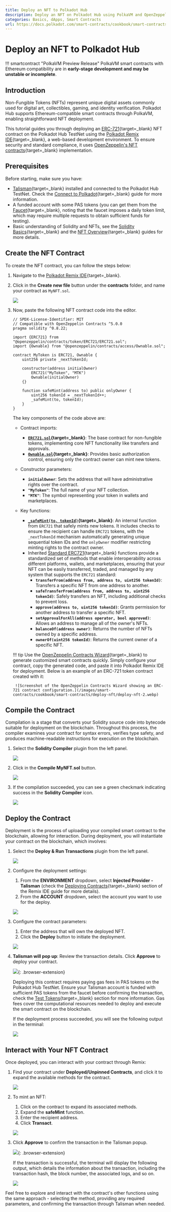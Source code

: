 ```yaml
---
title: Deploy an NFT to Polkadot Hub
description: Deploy an NFT on Polkadot Hub using PolkaVM and OpenZeppelin. Learn how to compile, deploy, and interact with your contract using Polkadot Remix IDE.
categories: Basics, dApps, Smart Contracts
url: https://docs.polkadot.com/smart-contracts/cookbook/smart-contracts/deploy-nft/
---
```


# Deploy an NFT to Polkadot Hub

!!! smartcontract "PolkaVM Preview Release"
    PolkaVM smart contracts with Ethereum compatibility are in **early-stage development and may be unstable or incomplete**.
## Introduction

Non-Fungible Tokens (NFTs) represent unique digital assets commonly used for digital art, collectibles, gaming, and identity verification. Polkadot Hub supports Ethereum-compatible smart contracts through PolkaVM, enabling straightforward NFT deployment.

This tutorial guides you through deploying an [ERC-721](https://eips.ethereum.org/EIPS/eip-721){target=\_blank} NFT contract on the Polkadot Hub TestNet using the [Polkadot Remix IDE](https://remix.polkadot.io){target=\_blank}, a web-based development environment. To ensure security and standard compliance, it uses [OpenZeppelin's NFT contracts](https://github.com/OpenZeppelin/openzeppelin-contracts/tree/v5.4.0){target=\_blank} implementation.

## Prerequisites

Before starting, make sure you have:

- [Talisman](https://talisman.xyz/){target=\_blank} installed and connected to the Polkadot Hub TestNet. Check the [Connect to Polkadot](/smart-contracts/connect/){target=\_blank} guide for more information.
- A funded account with some PAS tokens (you can get them from the [Faucet](https://faucet.polkadot.io/?parachain=1111){target=\_blank}, noting that the faucet imposes a daily token limit, which may require multiple requests to obtain sufficient funds for testing).
- Basic understanding of Solidity and NFTs, see the [Solidity Basics](https://soliditylang.org/){target=\_blank} and the [NFT Overview](https://ethereum.org/en/nft/){target=\_blank} guides for more details.

## Create the NFT Contract

To create the NFT contract, you can follow the steps below:

1. Navigate to the [Polkadot Remix IDE](https://remix.polkadot.io/){target=\_blank}.
2. Click in the **Create new file** button under the **contracts** folder, and name your contract as `MyNFT.sol`.

    ![](/images/smart-contracts/cookbook/smart-contracts/deploy-nft/deploy-nft-1.webp)

3. Now, paste the following NFT contract code into the editor.

    ```solidity title="MyNFT.sol"
    // SPDX-License-Identifier: MIT
    // Compatible with OpenZeppelin Contracts ^5.0.0
    pragma solidity ^0.8.22;

    import {ERC721} from "@openzeppelin/contracts/token/ERC721/ERC721.sol";
    import {Ownable} from "@openzeppelin/contracts/access/Ownable.sol";

    contract MyToken is ERC721, Ownable {
        uint256 private _nextTokenId;

        constructor(address initialOwner)
            ERC721("MyToken", "MTK")
            Ownable(initialOwner)
        {}

        function safeMint(address to) public onlyOwner {
            uint256 tokenId = _nextTokenId++;
            _safeMint(to, tokenId);
        }
    }
    ```

    The key components of the code above are:

    - Contract imports:

        - **[`ERC721.sol`](https://github.com/OpenZeppelin/openzeppelin-contracts/blob/v5.4.0/contracts/token/ERC721/ERC721.sol){target=\_blank}**: The base contract for non-fungible tokens, implementing core NFT functionality like transfers and approvals.
        - **[`Ownable.sol`](https://github.com/OpenZeppelin/openzeppelin-contracts/blob/v5.4.0/contracts/access/Ownable.sol){target=\_blank}**: Provides basic authorization control, ensuring only the contract owner can mint new tokens.
    
    - Constructor parameters:

        - **`initialOwner`**: Sets the address that will have administrative rights over the contract.
        - **`"MyToken"`**: The full name of your NFT collection.
        - **`"MTK"`**: The symbol representing your token in wallets and marketplaces.

    - Key functions:

        - **[`_safeMint(to, tokenId)`](https://github.com/OpenZeppelin/openzeppelin-contracts/blob/v5.4.0/contracts/token/ERC721/ERC721.sol#L304){target=\_blank}**: An internal function from `ERC721` that safely mints new tokens. It includes checks to ensure the recipient can handle `ERC721` tokens, with the `_nextTokenId` mechanism automatically generating unique sequential token IDs and the `onlyOwner` modifier restricting minting rights to the contract owner.
        - Inherited [Standard ERC721](https://ethereum.org/en/developers/docs/standards/tokens/erc-721/){target=\_blank} functions provide a standardized set of methods that enable interoperability across different platforms, wallets, and marketplaces, ensuring that your NFT can be easily transferred, traded, and managed by any system that supports the `ERC721` standard:
            - **`transferFrom(address from, address to, uint256 tokenId)`**: Transfers a specific NFT from one address to another.
            - **`safeTransferFrom(address from, address to, uint256 tokenId)`**: Safely transfers an NFT, including additional checks to prevent loss.
            - **`approve(address to, uint256 tokenId)`**: Grants permission for another address to transfer a specific NFT.
            - **`setApprovalForAll(address operator, bool approved)`**: Allows an address to manage all of the owner's NFTs.
            - **`balanceOf(address owner)`**: Returns the number of NFTs owned by a specific address.
            - **`ownerOf(uint256 tokenId)`**: Returns the current owner of a specific NFT.

    !!! tip
        Use the [OpenZeppelin Contracts Wizard](https://wizard.openzeppelin.com/){target=\_blank} to generate customized smart contracts quickly. Simply configure your contract, copy the generated code, and paste it into Polkadot Remix IDE for deployment. Below is an example of an ERC-721 token contract created with it:

        ![Screenshot of the OpenZeppelin Contracts Wizard showing an ERC-721 contract configuration.](/images/smart-contracts/cookbook/smart-contracts/deploy-nft/deploy-nft-2.webp)


## Compile the Contract

Compilation is a stage that converts your Solidity source code into bytecode suitable for deployment on the blockchain. Throughout this process, the compiler examines your contract for syntax errors, verifies type safety, and produces machine-readable instructions for execution on the blockchain.

1. Select the **Solidity Compiler** plugin from the left panel.

    ![](/images/smart-contracts/cookbook/smart-contracts/deploy-nft/deploy-nft-3.webp)

2. Click in the **Compile MyNFT.sol** button.

    ![](/images/smart-contracts/cookbook/smart-contracts/deploy-nft/deploy-nft-4.webp)

3. If the compilation succeeded, you can see a green checkmark indicating success in the **Solidity Compiler** icon.

    ![](/images/smart-contracts/cookbook/smart-contracts/deploy-nft/deploy-nft-5.webp)

## Deploy the Contract

Deployment is the process of uploading your compiled smart contract to the blockchain, allowing for interaction. During deployment, you will instantiate your contract on the blockchain, which involves:

1. Select the **Deploy & Run Transactions** plugin from the left panel.

    ![](/images/smart-contracts/cookbook/smart-contracts/deploy-nft/deploy-nft-6.webp)

2. Configure the deployment settings:

    1. From the **ENVIRONMENT** dropdown, select **Injected Provider - Talisman** (check the [Deploying Contracts](/smart-contracts/dev-environments/remix/deploy-a-contract/){target=\_blank} section of the Remix IDE guide for more details).
    2. From the **ACCOUNT** dropdown, select the account you want to use for the deploy.

    ![](/images/smart-contracts/cookbook/smart-contracts/deploy-nft/deploy-nft-7.webp)

3. Configure the contract parameters:

    1. Enter the address that will own the deployed NFT.
    2. Click the **Deploy** button to initiate the deployment.

    ![](/images/smart-contracts/cookbook/smart-contracts/deploy-nft/deploy-nft-8.webp)

4. **Talisman will pop up**: Review the transaction details. Click **Approve** to deploy your contract.

    ![](/images/smart-contracts/cookbook/smart-contracts/deploy-nft/deploy-nft-9.webp){: .browser-extension}

    Deploying this contract requires paying gas fees in PAS tokens on the Polkadot Hub TestNet. Ensure your Talisman account is funded with sufficient PAS tokens from the faucet before confirming the transaction, check the [Test Tokens](/smart-contracts/connect/#test-tokens){target=\_blank} section for more information. Gas fees cover the computational resources needed to deploy and execute the smart contract on the blockchain.

    If the deployment process succeeded, you will see the following output in the terminal:

    ![](/images/smart-contracts/cookbook/smart-contracts/deploy-nft/deploy-nft-10.webp)

## Interact with Your NFT Contract

Once deployed, you can interact with your contract through Remix:

1. Find your contract under **Deployed/Unpinned Contracts**, and click it to expand the available methods for the contract.

    ![](/images/smart-contracts/cookbook/smart-contracts/deploy-nft/deploy-nft-11.webp)

2. To mint an NFT:

    1. Click on the contract to expand its associated methods.
    2. Expand the **safeMint** function.
    3. Enter the recipient address.
    4. Click **Transact**.

    ![](/images/smart-contracts/cookbook/smart-contracts/deploy-nft/deploy-nft-12.webp)

3. Click **Approve** to confirm the transaction in the Talisman popup.

    ![](/images/smart-contracts/cookbook/smart-contracts/deploy-nft/deploy-nft-13.webp){: .browser-extension}

    If the transaction is successful, the terminal will display the following output, which details the information about the transaction, including the transaction hash, the block number, the associated logs, and so on.

    ![](/images/smart-contracts/cookbook/smart-contracts/deploy-nft/deploy-nft-14.webp)

Feel free to explore and interact with the contract's other functions using the same approach - selecting the method, providing any required parameters, and confirming the transaction through Talisman when needed.
